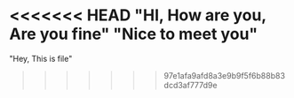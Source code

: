 <<<<<<< HEAD
"HI, How are you, Are you fine"
"Nice to meet you"
=======
"Hey, This is file"
>>>>>>> 97e1afa9afd8a3e9b9f5f6b88b83dcd3af777d9e
